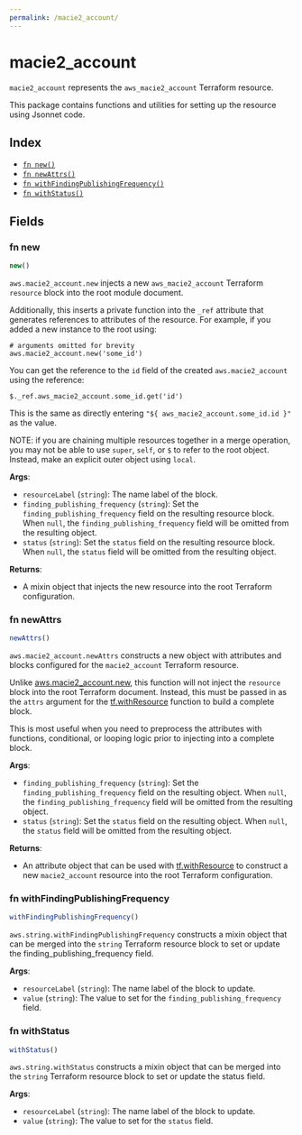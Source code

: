 ```yaml
---
permalink: /macie2_account/
---
```


# macie2_account

`macie2_account` represents the `aws_macie2_account` Terraform resource.



This package contains functions and utilities for setting up the resource using Jsonnet code.


## Index

* [`fn new()`](#fn-new)
* [`fn newAttrs()`](#fn-newattrs)
* [`fn withFindingPublishingFrequency()`](#fn-withfindingpublishingfrequency)
* [`fn withStatus()`](#fn-withstatus)

## Fields

### fn new

```ts
new()
```


`aws.macie2_account.new` injects a new `aws_macie2_account` Terraform `resource`
block into the root module document.

Additionally, this inserts a private function into the `_ref` attribute that generates references to attributes of the
resource. For example, if you added a new instance to the root using:

    # arguments omitted for brevity
    aws.macie2_account.new('some_id')

You can get the reference to the `id` field of the created `aws.macie2_account` using the reference:

    $._ref.aws_macie2_account.some_id.get('id')

This is the same as directly entering `"${ aws_macie2_account.some_id.id }"` as the value.

NOTE: if you are chaining multiple resources together in a merge operation, you may not be able to use `super`, `self`,
or `$` to refer to the root object. Instead, make an explicit outer object using `local`.

**Args**:
  - `resourceLabel` (`string`): The name label of the block.
  - `finding_publishing_frequency` (`string`): Set the `finding_publishing_frequency` field on the resulting resource block. When `null`, the `finding_publishing_frequency` field will be omitted from the resulting object.
  - `status` (`string`): Set the `status` field on the resulting resource block. When `null`, the `status` field will be omitted from the resulting object.

**Returns**:
- A mixin object that injects the new resource into the root Terraform configuration.


### fn newAttrs

```ts
newAttrs()
```


`aws.macie2_account.newAttrs` constructs a new object with attributes and blocks configured for the `macie2_account`
Terraform resource.

Unlike [aws.macie2_account.new](#fn-new), this function will not inject the `resource`
block into the root Terraform document. Instead, this must be passed in as the `attrs` argument for the
[tf.withResource](https://github.com/tf-libsonnet/core/tree/main/docs#fn-withresource) function to build a complete block.

This is most useful when you need to preprocess the attributes with functions, conditional, or looping logic prior to
injecting into a complete block.

**Args**:
  - `finding_publishing_frequency` (`string`): Set the `finding_publishing_frequency` field on the resulting object. When `null`, the `finding_publishing_frequency` field will be omitted from the resulting object.
  - `status` (`string`): Set the `status` field on the resulting object. When `null`, the `status` field will be omitted from the resulting object.

**Returns**:
  - An attribute object that can be used with [tf.withResource](https://github.com/tf-libsonnet/core/tree/main/docs#fn-withresource) to construct a new `macie2_account` resource into the root Terraform configuration.


### fn withFindingPublishingFrequency

```ts
withFindingPublishingFrequency()
```

`aws.string.withFindingPublishingFrequency` constructs a mixin object that can be merged into the `string`
Terraform resource block to set or update the finding_publishing_frequency field.



**Args**:
  - `resourceLabel` (`string`): The name label of the block to update.
  - `value` (`string`): The value to set for the `finding_publishing_frequency` field.


### fn withStatus

```ts
withStatus()
```

`aws.string.withStatus` constructs a mixin object that can be merged into the `string`
Terraform resource block to set or update the status field.



**Args**:
  - `resourceLabel` (`string`): The name label of the block to update.
  - `value` (`string`): The value to set for the `status` field.
